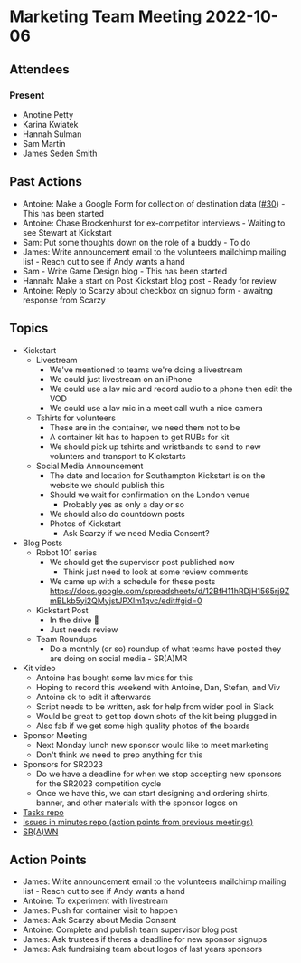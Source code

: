 # Marketing Team Meeting 2022-10-06

## Attendees

### Present

- Anotine Petty
- Karina Kwiatek
- Hannah Sulman
- Sam Martin
- James Seden Smith

## Past Actions

- Antoine: Make a Google Form for collection of destination data ([#30](https://github.com/srobo/marketing-team-minutes/issues/30)) - This has been started
- Antoine: Chase Brockenhurst for ex-competitor interviews - Waiting to see Stewart at Kickstart
- Sam: Put some thoughts down on the role of a buddy - To do
- James: Write announcement email to the volunteers mailchimp mailing list - Reach out to see if Andy wants a hand
- Sam - Write Game Design blog - This has been started
- Hannah: Make a start on Post Kickstart blog post - Ready for review
- Antoine: Reply to Scarzy about checkbox on signup form - awaitng response from Scarzy

## Topics

- Kickstart
    - Livestream
        - We've mentioned to teams we're doing a livestream
        - We could just livestream on an iPhone
        - We could use a lav mic and record audio to a phone then edit the VOD
        - We could use a lav mic in a meet call wuth a nice camera
    - Tshirts for volunteers
        - These are in the container, we need them not to be
        - A container kit has to happen to get RUBs for kit
        - We should pick up tshirts and wristbands to send to new volunters and transport to Kickstarts
    - Social Media Announcement
        - The date and location for Southampton Kickstart is on the website we should publish this
        - Should we wait for confirmation on the London venue
            - Probably yes as only a day or so
        - We should also do countdown posts
        - Photos of Kickstart
            - Ask Scarzy if we need Media Consent?
- Blog Posts
    - Robot 101 series
        - We should get the supervisor post published now
            - Think just need to look at some review comments
        - We came up with a schedule for these posts https://docs.google.com/spreadsheets/d/12BfH11hRDjH1565rj9ZmBLkb5yi2QMyjstJPXIm1qvc/edit#gid=0
    - Kickstart Post
        - In the drive :tada:
        - Just needs review
    - Team Roundups
        - Do a monthly (or so) roundup of what teams have posted they are doing on social media - SR(A)MR
- Kit video
    - Antoine has bought some lav mics for this
    - Hoping to record this weekend with Antoine, Dan, Stefan, and Viv
    - Antoine ok to edit it afterwards
    - Script needs to be written, ask for help from wider pool in Slack
    - Would be great to get top down shots of the kit being plugged in
    - Also fab if we get some high quality photos of the boards
- Sponsor Meeting
    - Next Monday lunch new sponsor would like to meet marketing
    - Don't think we need to prep anything for this
- Sponsors for SR2023
    - Do we have a deadline for when we stop accepting new sponsors for the SR2023 competition cycle
    - Once we have this, we can start designing and ordering shirts, banner, and other materials with the sponsor logos on
- [Tasks repo](https://github.com/srobo/tasks/issues?q=is%3Aopen+is%3Aissue+label%3A%22A%3A+Media)
- [Issues in minutes repo (action points from previous meetings)](https://github.com/srobo/marketing-team-minutes/issues)
- [SR(A)WN](https://github.com/srobo/srawn/issues)


## Action Points

- James: Write announcement email to the volunteers mailchimp mailing list - Reach out to see if Andy wants a hand
- Antoine: To experiment with livestream
- James: Push for container visit to happen
- James: Ask Scarzy about Media Consent
- Antoine: Complete and publish team supervisor blog post
- James: Ask trustees if theres a deadline for new sponsor signups
- James: Ask fundraising team about logos of last years sponsors